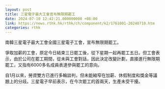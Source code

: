 ```yaml
---
layout: post
title: 三星電子最大工會宣布無限期罷工
date: 2024-07-10 12:42:21.000000000 +08:00
link: https://news.rthk.hk/rthk/ch/component/k2/1761001-20240710.htm
categories: rthk
---
```


南韓三星電子最大工會全國三星電子工會，宣布無限期罷工。

爭取加薪的工會，原定今日結束三日罷工後，從下星期一起再罷工五日。但工會表示，由於公司在罷工期間，從未與工會對話，因此決定改變計劃，直接進行無限期罷工，又指有6000多名成員表達參與罷工的意向。

自1月以來，勞資雙方已進行多輪談判，但未能縮窄在加薪、休假制度和獎金等議題上的分歧。三星電子早前表示，在今次罷工的首兩天，生產未受干擾。
